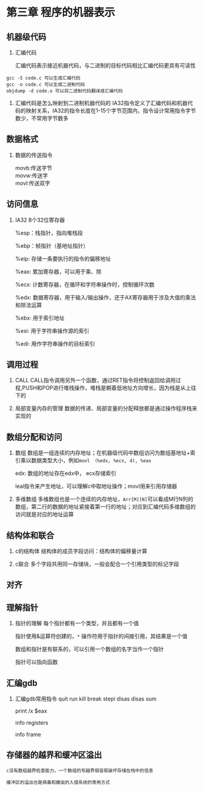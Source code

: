 # 第三章 程序的机器表示

## 机器级代码
1. 汇编代码

    汇编代码表示接近机器代码，与二进制的目标代码相比汇编代码更具有可读性

``` shell
gcc -S code.c 可以生成汇编代码
gcc -o code.c 可以生成二进制代码
objdump -d code.o 可以将二进制代码翻译成汇编代码
```

1. 汇编代码是怎么映射到二进制机器代码的
    IA32指令定义了汇编代码和机器代码的映射关系，IA32的指令长度在1-15个字节范围内，指令设计常用指令字节数少，不常用字节数多

## 数据格式
1. 数据的传送指令

    movb:传送字节 <br>
    movw:传送字 <br>
    movl:传送双字 <br>
    
## 访问信息
1. IA32 8个32位寄存器

    %esp：栈指针，指向堆栈段

    %ebp：帧指针（基地址指针）

    %eip: 存储一条要执行的指令的偏移地址
    
    %eax: 累加寄存器，可以用于乘、除

    %ecx: 计数寄存器，在循环和字符串操作时，控制循环次数

    %edx: 数据寄存器，用于输入/输出操作，还于AX寄存器用于涉及大值的乘法和除法运算

    %ebx: 用于索引地址

    %esi: 用于字符串操作源的索引

    %edi: 用作字符串操作的目标索引

## 调用过程
1. CALL
    CALL指令调用另外一个函数，通过RET指令将控制返回给调用过程,PUSH和POP进行堆栈操作，堆栈是朝着低地址方向增长，因为栈是从上往下的

1. 局部变量内存的管理
    数据的传递、局部变量的分配释放都是通过操作程序栈来实现的

## 数组分配和访问
1. 数组
    数组是一组连续的内存地址；在机器级代码中数组访问为数组基地址+索引乘以数据类型大小，例如`movl （%edx, %ecx, 4), %eax`
    
    edx: 数组的地址存在edx中， ecx存储索引

    leal指令来产生地址，可以理解c中取地址操作；movl用来引用存储器

1. 多维数组
    多维数组也是一个连续的内存地址，`Arr[M][N]`可以看成M行N列的数组，第二行的数据的地址紧接着第一行的地址；对应到汇编代码多维数组的访问就是对应的地址运算

## 结构体和联合
1. c的结构体
    结构体的成员字段访问：结构体的偏移量计算
    
1. c联合
    多个字段共用同一存储块，一般会配合一个引用类型的标记字段

## 对齐


## 理解指针
1. 指针的理解
    每个指针都有一个类型，并且都有一个值

    指针使用&运算符创建的，`*`  操作符用于指针的间接引用，其结果是一个值

    数组和指针是有联系的，可以引用一个数组的名字当作一个指针

    指针可以指向函数

## 汇编gdb
1. 汇编gdb常用指令
    quit run  kill break stepi disas disas sum 
    
    print /x $eax 

    info registers 

    info frame 

## 存储器的越界和缓冲区溢出
    c没有数组越界检查能力，一个数组的写越界很容易破坏存储在栈中的信息

    缓冲区的溢出也是病毒和蠕虫的入侵系统的常用方式
